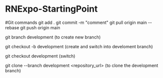# RNExpo-StartingPoint

#Git commands
git add .
git commit -m "comment"
git pull origin main --rebase
git push origin main

git branch development
(to create new branch)

git checkout -b development
(create and switch into develoment branch)

git checkout development
(switch)

git clone --branch development <repository_url>
(to clone the development branch)
